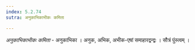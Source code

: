 ```yaml
---
index: 5.2.74
sutra: अनुकाभिकाभीकः कमिता

---
```

_अनुकाभिकाभीकः कमिता_ - अनुकाभिका । अनुक, अभिक, अभीक-एषां समाहारद्वन्द्वः । सौत्रं पुंस्त्वम् ।